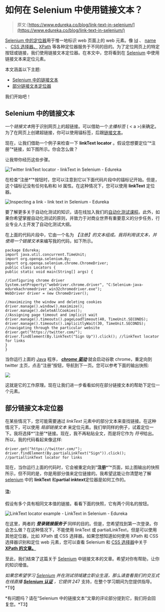 # 如何在 Selenium 中使用链接文本？

> 原文:[https://www.edureka.co/blog/link-text-in-selenium/](https://www.edureka.co/blog/link-text-in-selenium/)

[Selenium 中的定位器](https://www.edureka.co/blog/locators-in-selenium/)用于惟一地标识 web 页面上的 web 元素。像 [Id](https://www.edureka.co/blog/locators-in-selenium/#Idlocator) 、 [name](https://www.edureka.co/blog/locators-in-selenium/#Namelocator) 、 [CSS 选择器、](https://www.edureka.co/blog/css-selectors-in-selenium/) [XPath](https://www.edureka.co/blog/xpath-in-selenium/) 等各种定位器服务于不同的目的。为了定位网页上的特定按钮或链接，我们使用链接文本定位器。在本文中，您将看到在 [Selenium](https://www.edureka.co/blog/selenium-tutorial) 中使用链接文本来定位元素。

本文涵盖以下主题:

*   [Selenium 中的链接文本](#LinkTextlocatorinSelenium)
*   [部分链接文本定位器](#PartialLinkTextLocator)

我们开始吧！

## **Selenium 中的链接文本**

一个*链接文本*用于识别网页上的超链接。可以借助一个*主播标签* ( < a >)来确定。为了在网页上创建超链接，你可以使用锚标签，后跟[链接文本](https://www.edureka.co/blog/locators-in-selenium/#LinkText&PartialLinkText)。

现在，让我们借助一个例子来检查一下 **linkText locator** 。假设您想要定位“*注册”*链接，如下图所示。你会怎么做？

让我带你经历这些步骤。

![Twitter linkText locator - linkText in Selenium - Edureka](../Images/77d41978be4e5ea4024eca399654bc1e.png)

在检查“注册*”*按钮时，您可以注意到它以下面代码片段中的锚标记开始。但是，这个锚标记没有任何名称和 Id 属性。在这种情况下，您可以使用 **linkText** 定位器。

![Inspecting a link - link text in Selenium - Edureka](../Images/8f31d5dad36c9879ee15e1fa8c9730a0.png)

要了解更多关于自动化测试的知识，请在线加入我们的[自动化测试课程](https://www.edureka.co/masters-program/automation-testing-engineer-training)。此外，如果你希望掌握自动化测试的原则，并致力于对商业世界有重要意义的分步任务，行业专业人士开发了自动化测试大纲。

在上面的代码片段中，它由一个名为  *【注册】*的文本组成。我将利用该文本，并使用一个*链接文本*来编写我的代码，如下所示。

```
package Edureka;
import java.util.concurrent.TimeUnit;
import org.openqa.selenium.By;
import org.openqa.selenium.chrome.ChromeDriver;
public class Locators {
public static void main(String[] args) {

//Configuring chrome driver
System.setProperty("webdriver.chrome.driver", "C:Selenium-java-edurekachromedriver_win32chromedriver.exe");
WebDriver driver = new ChromeDriver();

//maximizing the window and deleting cookies
driver.manage().window().maximize();
driver.manage().deleteAllCookies();
//Assigning page timeout and implicit wait
driver.manage().timeouts().pageLoadTimeout(40, TimeUnit.SECONDS);
driver.manage().timeouts().implicitlyWait(30, TimeUnit.SECONDS);
//navigating through the particular website
driver.get("https://twitter.com/");
driver.findElement(By.linkText("Sign Up")).click(); //linkText locator for links
}
}
```

当你运行上面的 [Java](https://www.edureka.co/blog/java-tutorial/) 程序， [***chrome 驱动***](https://www.edureka.co/blog/selenium-chromedriver-and-geckodriver/) 就会启动谷歌 chrome，重定向到 twitter 主页，点击“注册”按钮，导航到下一页。您可以参考下面的输出快照:

![](../Images/ab4670f0d6c7f11977b47477e2202396.png)

这就是它的工作原理。现在让我们进一步看看如何在部分链接文本的帮助下定位一个元素。

## **部分链接文本定位器**

在某些情况下，您可能需要通过 *linkText* 元素中的部分文本来查找链接。在这种情况下，可以使用  *局部链接文本* 来定位元素。我们举同样的例子，试着定位一下。我将选择*“注册”*链接。现在，我不再粘贴全文，而是将它作为  *符号*给出。所以，我的代码看起来像这样:

```
driver.get("https://twitter.com/");
driver.findElement(By.partialLinkText("Sign")).click(); //partiallinkText locator for links
```

现在，当你运行上面的代码时，它会被重定向到“**注册***”*页面，如上图输出的快照所示，但不同的是，你是用部分值来定位链接的。我希望这能让你清楚地了解 [selenium](https://www.edureka.co/blog/what-is-selenium/) 中的 **linkText** 和**partial inktext**定位器是如何工作的。

#### **注:**

假设有多个具有相同文本值的链接。看看下面的快照，它有两个同名的按钮。

![LinkText locator example - LinkText in Selenium - Edureka](../Images/01ed7880bd8b6b61efc1b552a9b9ffd9.png)

在这里，两者的 ***登录链接服务于*** 同样的目的。但是，您希望找到第一次登录。你会怎么做？在这种情况下，不能使用 linkText 或 partialLinkText，但是可以使用其他定位器，比如 XPath 或 CSS 选择器。如果您想知道如何使用 XPath 和 CSS 选择器识别和定位 web 元素，您可以查看 Selenium 和 [CSS 选择器](https://www.edureka.co/blog/css-selectors-in-selenium/)中关于 **[XPath 的文章。](https://www.edureka.co/blog/xpath-in-selenium/)**

至此，我们结束了这篇关于 [Selenium](https://www.edureka.co/blog/selenium-webdriver-architecture/) 中链接文本的文章。希望对你有帮助，让你的知识增值。

*如果您希望学习 [Selenium](http://seleniumhq.org) 并在测试领域建立职业生涯，那么请查看我们的交互式在线直播 **[Selenium 认证](https://www.edureka.co/selenium-certification-training)** ，它提供 24*7 支持，在整个学习期间为您提供指导。*T9】

*有问题吗？请在“Selenium 中的链接文本”文章的评论部分提到它，我们将会回复您。*T3】